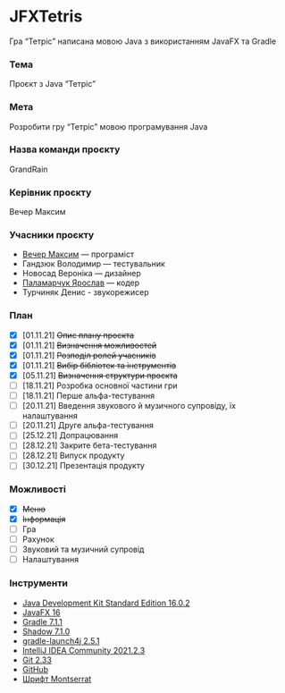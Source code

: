 # JFXTetris
Гра “Тетріс” написана мовою Java з використанням JavaFX та Gradle

### Тема
Проєкт з Java “Тетріс”
### Мета
Розробити гру “Тетріс” мовою програмування Java
### Назва команди проєкту
GrandRain
### Керівник проєкту
Вечер Максим
### Учасники проєкту
 - [Вечер Максим](https://github.com/Ieeht) — програміст
 - Гандзюк Володимир — тестувальник
 - Новосад Вероніка — дизайнер
 - [Паламарчук Ярослав](https://github.com/dripthugger) — кодер
 - Турчиняк Денис - звукорежисер
### План
 - [x] [01.11.21] ~~Опис плану проєкта~~
 - [x] [01.11.21] ~~Визначення можливостей~~
 - [x] [01.11.21] ~~Розподіл ролей учасників~~
 - [x] [01.11.21] ~~Вибір бібліотек та інструментів~~
 - [x] [05.11.21] ~~Визначення структури проєкта~~
 - [ ] [18.11.21] Розробка основної частини гри
 - [ ] [18.11.21] Перше альфа-тестування
 - [ ] [20.11.21] Введення звукового й музичного супровіду, їх налаштування
 - [ ] [20.11.21] Друге альфа-тестування
 - [ ] [25.12.21] Допрацювання
 - [ ] [28.12.21] Закрите бета-тестування
 - [ ] [28.12.21] Випуск продукту
 - [ ] [30.12.21] Презентація продукту
### Можливості
- [x] ~~Меню~~
- [x] ~~Інформація~~ 
- [ ] Гра
- [ ] Рахунок
- [ ] Звуковий та музичний супровід
- [ ] Налаштування
### Інструменти
- [Java Development Kit Standard Edition 16.0.2](https://www.oracle.com/java/technologies/javase/jdk16-archive-downloads.html)
- [JavaFX 16](https://gluonhq.com/products/javafx)
- [Gradle 7.1.1](https://github.com/gradle/gradle)
- [Shadow 7.1.0](https://plugins.gradle.org/plugin/com.github.johnrengelman.shadow)
- [gradle-launch4j 2.5.1](https://github.com/TheBoegl/gradle-launch4j)
- [IntelliJ IDEA Community 2021.2.3](https://www.jetbrains.com/ru-ru/idea)
- [Git 2.33](https://github.com/git/git)
- [GitHub](https://github.com)
- [Шрифт Montserrat](https://fonts.google.com/specimen/Montserrat)
